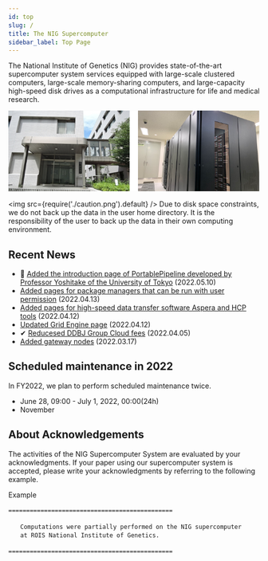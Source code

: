 ```yaml
---
id: top
slug: /
title: The NIG Supercomputer
sidebar_label: Top Page
---
```


The National Institute of Genetics (NIG) provides state-of-the-art supercomputer system services equipped with large-scale clustered computers, large-scale memory-sharing computers, and large-capacity high-speed disk drives as a computational infrastructure for life and medical research.


![top_image2](top_image2.png)



<img src={require('./caution.png').default} />
Due to disk space constraints, we do not back up the data in the user home directory. It is the responsibility of the user to back up the data in their own computing environment.
<div className="clearfix"></div>


## Recent News
- &#x1F9EC; [Added the introduction page of PortablePipeline developed by Professor Yoshitake of the University of Tokyo](/en/blog/2022-05-10-news_PortablePipeline) (2022.05.10)
- [Added pages for package managers that can be run with user permission](/en/blog/2022-04-13-news_spack_nix) (2022.04.13)
- [Added pages for high-speed data transfer software Aspera and HCP tools](/en/blog/2022-04-12-news_Aspera_HCP) (2022.04.12)
- [Updated Grid Engine page](/en/blog/2022-04-12-news_Grid_Engine) (2022.04.12)
- &#x2714; [Reducesed DDBJ Group Cloud fees](/blog/2022-04-05-news_DGC) (2022.04.05)
- [Added gateway nodes](/en/blog/2022-03-16-gateway) (2022.03.17)



## Scheduled maintenance in 2022

In FY2022, we plan to perform scheduled maintenance twice.
- June 28, 09:00 - July 1, 2022, 00:00(24h)
- November


## About Acknowledgements


The activities of the NIG Supercomputer System are evaluated by your acknowledgments. If your paper using our supercomputer system is accepted, please write your acknowledgments by referring to the following example.

Example

```
==============================================

　　Computations were partially performed on the NIG supercomputer
　　at ROIS National Institute of Genetics.

==============================================
```
